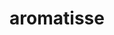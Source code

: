 ---
id: 683
title: aromatisse
types: [fairy]
image: https://raw.githubusercontent.com/PokeAPI/sprites/master/sprites/pokemon/683.png
---